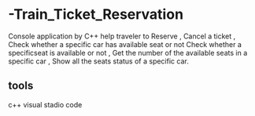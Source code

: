 # -Train_Ticket_Reservation
Console  application by C++ help traveler to Reserve , Cancel a ticket , Check whether a specific car has available seat or not Check whether a specificseat is available or not , Get the number of the available seats in a specific car , Show all the seats status of a specific car.
## tools
c++
visual stadio code 
